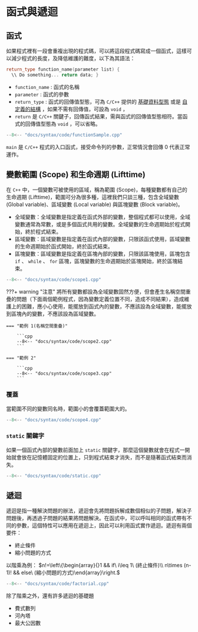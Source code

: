 # 函式與遞迴

## 函式

如果程式裡有一段會重複出現的程式碼，可以將這段程式碼寫成一個函式，這樣可以減少程式的長度，及降低維護的難度，以下為其語法：

```cpp
return_type function_name(parameter list) {
  \\ Do something... return data; }
```

-  `function_name` : 函式的名稱
-  `parameter` : 函式的參數
-  `return_type` : 函式的回傳值型態，可為 `C/C++` 提供的 [基礎資料型態](./type.md) 或是 [自定義的結構](./structure.md) ，如果不需有回傳值，可設為 `void` ，
-  `return` 是 `C/C++` 關鍵子，回傳函式結果，需與函式的回傳值型態相符。當函式的回傳值型態為 `void` ，可以省略。

```cpp
--8<-- "docs/syntax/code/functionSample.cpp"
```

 `main` 是 `C/C++` 程式的入口函式，接受命令列的參數，正常情況會回傳 $0$ 代表正常運作。

## 變數範圍 (Scope) 和生命週期 (Lifttime)

在 `C++` 中，一個變數可被使用的區域，稱為範圍 (Scope)，每種變數都有自己的生命週期 (Lifttime)，範圍可分為很多種，這裡我們只談三種，包含全域變數 (Global variable)、區域變數 (Local variable) 與區塊變數 (Block variable)。

- 全域變數：全域變數是指定義在函式外部的變數，整個程式都可以使用，全域變數通常為常數，或是多個函式共用的變數。全域變數的生命週期始於程式開始，終於程式結束。
- 區域變數：區域變數是指定義在函式內部的變數，只限該函式使用，區域變數的生命週期始於函式開始，終於函式結束。
- 區塊變數：區域變數是指定義在區塊內部的變數，只限該區塊使用，區塊包含 `if` 、 `while` 、 `for` 區塊，區塊變數的生命週期始於區塊開始，終於區塊結束。

```cpp
--8<-- "docs/syntax/code/scope1.cpp"
```

???+ warning "注意"
    將所有變數都設為全域變數固然方便，但會產生名稱空間重疊的問題（下面兩個範例程式，因為變數定義位置不同，造成不同結果），造成維護上的困難，應小心使用，能擺放到函式內的變數，不應該設為全域變數，能擺放到區塊內的變數，不應該設為區域變數。

    === "範例 1(名稱空間重疊)"

        ```cpp
        --8<-- "docs/syntax/code/scope2.cpp"
        ```

    === "範例 2"

        ```cpp
        --8<-- "docs/syntax/code/scope3.cpp"
        ```

### 覆蓋

當範圍不同的變數同名時，範圍小的會覆蓋範圍大的。

```cpp
--8<-- "docs/syntax/code/scope4.cpp"
```

###  `static` 關鍵字

如果一個函式內部的變數前面加上 `static` 關鍵字，那麼這個變數就會在程式一開始就會放在記憶體固定的位置上，只到程式結束才消失，而不是隨著函式結束而消失。

```cpp
--8<-- "docs/syntax/code/static.cpp"
```

## 遞迴

遞迴是指一種解決問題的辦法，遞迴會先將問題拆解成數個相似的子問題，解決子問題後，再透過子問題的結果將問題解決。在函式中，可以呼叫相同的函式帶有不同的參數，這個特性可以應用在遞迴上，因此可以利用函式實作遞迴。遞迴有兩個要件：

- 終止條件
- 縮小問題的方式

以階乘為例： $n!=\left\{\begin{array}{}1 && if\ i\leq 1\ (終止條件)\\ n\times (n-1)! && else\ (縮小問題的方式)\end{array}\right.$ 

```cpp
--8<-- "docs/syntax/code/factorial.cpp"
```

除了階乘之外，還有許多遞迴的基礎題

- 費式數列
- 河內塔
- 最大公因數

[^1]:  [如何撰寫函式 (Function) - Michael Chen 的技術文件](https://michaelchen.tech/c-programming/function/) 

[^2]:  [函式簡介 - openhome.cc](https://openhome.cc/Gossip/CppGossip/FunctionABC.html) 

[^3]:  [遞迴 - openhome.cc](https://openhome.cc/Gossip/CGossip/Recursion.html) 

[^4]:  [變數範圍 - openhome.cc](https://openhome.cc/Gossip/CppGossip/Scope.html) 
